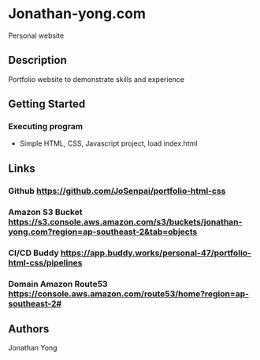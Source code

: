 # Jonathan-yong.com

Personal website

## Description

Portfolio website to demonstrate skills and experience
## Getting Started

### Executing program

* Simple HTML, CSS, Javascript project, load index.html

## Links
### Github https://github.com/JoSenpai/portfolio-html-css
### Amazon S3 Bucket https://s3.console.aws.amazon.com/s3/buckets/jonathan-yong.com?region=ap-southeast-2&tab=objects
### CI/CD Buddy https://app.buddy.works/personal-47/portfolio-html-css/pipelines
### Domain Amazon Route53 https://console.aws.amazon.com/route53/home?region=ap-southeast-2#

## Authors

Jonathan Yong
